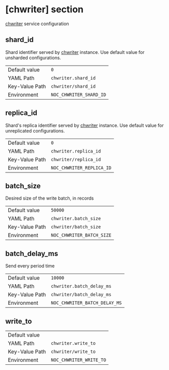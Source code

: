 # [chwriter] section

[chwriter](../services/chwriter.md) service configuration

## shard_id

Shard identifier served by [chwriter](../services/chwriter.md) instance.
Use default value for unsharded configurations.

|                |                         |
| -------------- | ----------------------- |
| Default value  | `0`                     |
| YAML Path      | `chwriter.shard_id`     |
| Key-Value Path | `chwriter/shard_id`     |
| Environment    | `NOC_CHWRITER_SHARD_ID` |

## replica_id

Shard's replica identifier served by [chwriter](../services/chwriter.md) instance.
Use default value for unreplicated configurations.

|                |                           |
| -------------- | ------------------------- |
| Default value  | `0`                       |
| YAML Path      | `chwriter.replica_id`     |
| Key-Value Path | `chwriter/replica_id`     |
| Environment    | `NOC_CHWRITER_REPLICA_ID` |

## batch_size

Desired size of the write batch, in records

|                |                           |
| -------------- | ------------------------- |
| Default value  | `50000`                   |
| YAML Path      | `chwriter.batch_size`     |
| Key-Value Path | `chwriter/batch_size`     |
| Environment    | `NOC_CHWRITER_BATCH_SIZE` |

## batch_delay_ms

Send every period time

|                |                               |
| -------------- | ----------------------------- |
| Default value  | `10000`                       |
| YAML Path      | `chwriter.batch_delay_ms`     |
| Key-Value Path | `chwriter/batch_delay_ms`     |
| Environment    | `NOC_CHWRITER_BATCH_DELAY_MS` |

## write_to

|                |                         |
| -------------- | ----------------------- |
| Default value  |                         |
| YAML Path      | `chwriter.write_to`     |
| Key-Value Path | `chwriter/write_to`     |
| Environment    | `NOC_CHWRITER_WRITE_TO` |
